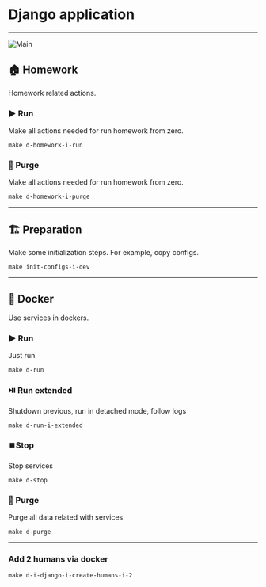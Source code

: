 # Django application

---
![Main](https://github.com/evocaslab-i-education/evo__django/actions/workflows/python-main.yml/badge.svg)

## 🏠 Homework

Homework related actions.

### ▶️ Run

Make all actions needed for run homework from zero.

```shell
make d-homework-i-run
```

### 🚮 Purge

Make all actions needed for run homework from zero.

```shell
make d-homework-i-purge
```

---

## 🏗️ Preparation

Make some initialization steps. For example, copy configs.

```shell
make init-configs-i-dev
```

---

## 🐳 Docker

Use services in dockers.

### ▶️ Run

Just run

```shell
make d-run
```

### ⏯️ Run extended

Shutdown previous, run in detached mode, follow logs

```shell
make d-run-i-extended
```

### ⏹️Stop

Stop services

```shell
make d-stop
```

### 🚮 Purge

Purge all data related with services

```shell
make d-purge
```

---

### Add 2 humans via docker

```shell
make d-i-django-i-create-humans-i-2
```